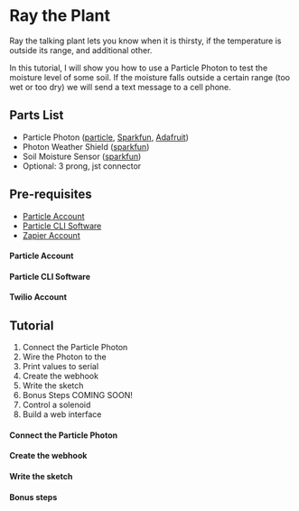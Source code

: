 # Ray the Plant

Ray the talking plant lets you know when it is thirsty, if the temperature is outside its range, and additional other.

In this tutorial, I will show you how to use a Particle Photon to test the moisture level of some soil. If the moisture falls outside a certain range (too wet or too dry) we will send a text message to a cell phone. 

## Parts List

- Particle Photon ([particle](https://store.particle.io/collections/photon), [Sparkfun](https://www.sparkfun.com/products/13774), [Adafruit](https://www.adafruit.com/product/2721))
- Photon Weather Shield ([sparkfun](https://www.sparkfun.com/products/13630))
- Soil Moisture Sensor ([sparkfun](https://www.sparkfun.com/products/13322))
- Optional: 3 prong, jst connector

## Pre-requisites

- [Particle Account](https://build.particle.io/signup)
- [Particle CLI Software](https://www.npmjs.com/package/particle-cli)
- [Zapier Account](https://zapier.com/app/explore)

#### Particle Account

#### Particle CLI Software

#### Twilio Account

## Tutorial

1. Connect the Particle Photon
  1. Wire the Photon to the
2. Print values to serial
3. Create the webhook
4. Write the sketch
5. Bonus Steps COMING SOON!
  1. Control a solenoid
  2. Build a web interface

#### Connect the Particle Photon

#### Create the webhook

#### Write the sketch

#### Bonus steps
